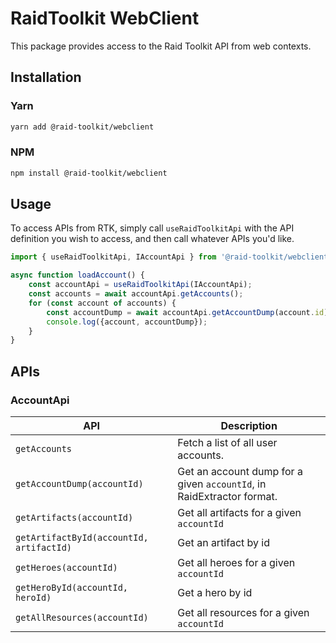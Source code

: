 # RaidToolkit WebClient

This package provides access to the Raid Toolkit API from web contexts.

## Installation

### Yarn

```sh
yarn add @raid-toolkit/webclient
```

### NPM

```sh
npm install @raid-toolkit/webclient
```

## Usage

To access APIs from RTK, simply call `useRaidToolkitApi` with the API definition you wish to access, and then call whatever APIs you'd like.

```ts
import { useRaidToolkitApi, IAccountApi } from '@raid-toolkit/webclient';

async function loadAccount() {
    const accountApi = useRaidToolkitApi(IAccountApi);
    const accounts = await accountApi.getAccounts();
    for (const account of accounts) {
        const accountDump = await accountApi.getAccountDump(account.id);
        console.log({account, accountDump});
    }
}

```

## APIs

### AccountApi

| API | Description |
|-----|-------------|
| `getAccounts` | Fetch a list of all user accounts. |
| `getAccountDump(accountId)` | Get an account dump for a given `accountId`, in RaidExtractor format. |
| `getArtifacts(accountId)` | Get all artifacts for a given `accountId` |
| `getArtifactById(accountId, artifactId)` | Get an artifact by id |
| `getHeroes(accountId)` | Get all heroes for a given `accountId` |
| `getHeroById(accountId, heroId)` | Get a hero by id |
| `getAllResources(accountId)` | Get all resources for a given `accountId` |

